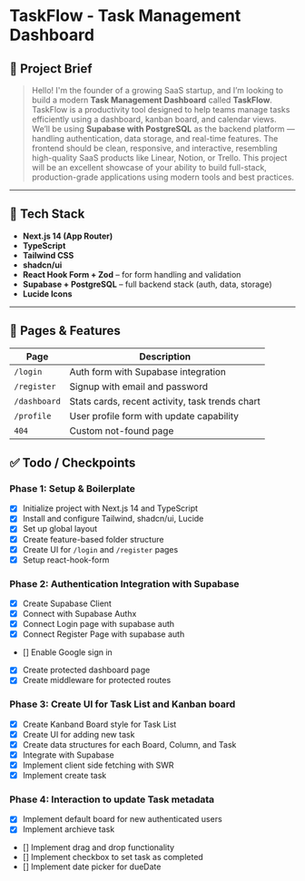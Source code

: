 # TaskFlow - Task Management Dashboard

## 🧾 Project Brief

> Hello! I'm the founder of a growing SaaS startup, and I’m looking to build a modern **Task Management Dashboard** called **TaskFlow**.  
> TaskFlow is a productivity tool designed to help teams manage tasks efficiently using a dashboard, kanban board, and calendar views.  
> We’ll be using **Supabase with PostgreSQL** as the backend platform — handling authentication, data storage, and real-time features. The frontend should be clean, responsive, and interactive, resembling high-quality SaaS products like Linear, Notion, or Trello.
> This project will be an excellent showcase of your ability to build full-stack, production-grade applications using modern tools and best practices.

---

## 🧱 Tech Stack

- **Next.js 14 (App Router)**
- **TypeScript**
- **Tailwind CSS**
- **shadcn/ui**
- **React Hook Form + Zod** – for form handling and validation
- **Supabase + PostgreSQL** – full backend stack (auth, data, storage)
- **Lucide Icons**

---

## 📄 Pages & Features

| Page         | Description                                     |
| ------------ | ----------------------------------------------- |
| `/login`     | Auth form with Supabase integration             |
| `/register`  | Signup with email and password                  |
| `/dashboard` | Stats cards, recent activity, task trends chart |
| `/profile`   | User profile form with update capability        |
| `404`        | Custom not-found page                           |

## ✅ Todo / Checkpoints

### Phase 1: Setup & Boilerplate

- [x] Initialize project with Next.js 14 and TypeScript
- [x] Install and configure Tailwind, shadcn/ui, Lucide
- [x] Set up global layout
- [x] Create feature-based folder structure
- [x] Create UI for `/login` and `/register` pages
- [x] Setup react-hook-form

### Phase 2: Authentication Integration with Supabase

- [x] Create Supabase Client
- [x] Connect with Supabase Authx
- [x] Connect Login page with supabase auth
- [x] Connect Register Page with supabase auth
- [] Enable Google sign in
- [x] Create protected dashboard page
- [x] Create middleware for protected routes

### Phase 3: Create UI for Task List and Kanban board

- [x] Create Kanband Board style for Task List
- [x] Create UI for adding new task
- [x] Create data structures for each Board, Column, and Task
- [x] Integrate with Supabase
- [x] Implement client side fetching with SWR
- [x] Implement create task

### Phase 4: Interaction to update Task metadata

- [x] Implement default board for new authenticated users
- [x] Implement archieve task
- [] Implement drag and drop functionality
- [] Implement checkbox to set task as completed
- [] Implement date picker for dueDate
